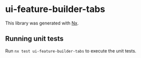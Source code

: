 # ui-feature-builder-tabs

This library was generated with [Nx](https://nx.dev).

## Running unit tests

Run `nx test ui-feature-builder-tabs` to execute the unit tests.
